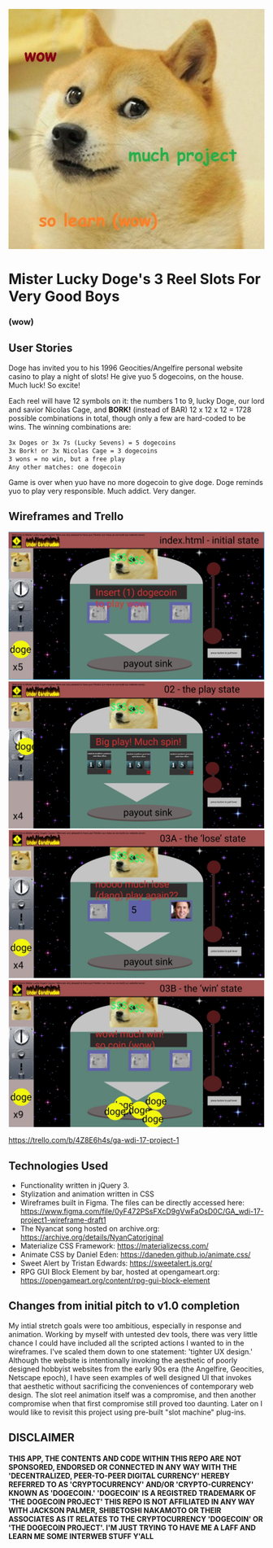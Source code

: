 ![muhc alt so text](https://raw.githubusercontent.com/qchen3301/Mr-Doges-Slot-Machine-4-Very-Good-Boys/master/assets/dogo_logo_for_projo_uno.jpg)
# Mister Lucky Doge's 3 Reel Slots For Very Good Boys
### (wow)

## User Stories
Doge has invited you to his 1996 Geocities/Angelfire personal website casino to play a night of slots! He give yuo 5 dogecoins, on the house. Much luck! So excite!

Each reel will have 12 symbols on it: the numbers 1 to 9, lucky Doge, our lord and savior Nicolas Cage, and **BORK!** (instead of BAR) 12 x 12 x 12 = 1728 possible combinations in total, though only a few are hard-coded to be wins. The winning combinations are:
```
3x Doges or 3x 7s (Lucky Sevens) = 5 dogecoins
3x Bork! or 3x Nicolas Cage = 3 dogecoins
3 wons = no win, but a free play
Any other matches: one dogecoin
```
Game is over when yuo have no more dogecoin to give doge. Doge reminds yuo to play very responsible. Much addict. Very danger. 

## Wireframes and Trello
![initialized state](https://raw.githubusercontent.com/qchen3301/Mr-Doges-Slot-Machine-4-Very-Good-Boys/master/wireframe01.jpg)
![play state](https://raw.githubusercontent.com/qchen3301/Mr-Doges-Slot-Machine-4-Very-Good-Boys/master/wireframe02.jpg)
![lose state](https://raw.githubusercontent.com/qchen3301/Mr-Doges-Slot-Machine-4-Very-Good-Boys/master/wireframe03.jpg)
![win state](https://raw.githubusercontent.com/qchen3301/Mr-Doges-Slot-Machine-4-Very-Good-Boys/master/wireframe04.jpg)

https://trello.com/b/4Z8E6h4s/ga-wdi-17-project-1

## Technologies Used
- Functionality written in jQuery 3. 
- Stylization and animation written in CSS
- Wireframes built in Figma. The files can be directly accessed here: https://www.figma.com/file/0yF472PSsFXcD9gVwFaOsD0C/GA_wdi-17-project1-wireframe-draft1
- The Nyancat song hosted on archive.org: https://archive.org/details/NyanCatoriginal
- Materialize CSS Framework: https://materializecss.com/
- Animate CSS by Daniel Eden: https://daneden.github.io/animate.css/
- Sweet Alert by Tristan Edwards: https://sweetalert.js.org/
- RPG GUI Block Element by bar, hosted at opengameart.org: https://opengameart.org/content/rpg-gui-block-element

## Changes from initial pitch to v1.0 completion
My intial stretch goals were too ambitious, especially in response and animation. Working by myself with untested dev tools, there was very little chance I could have included all the scripted actions I wanted to in the wireframes. I've scaled them down to one statement: 'tighter UX design.' Although the website is intentionally invoking the aesthetic of poorly designed hobbyist websites from the early 90s era (the Angelfire, Geocities, Netscape epoch), I have seen examples of well designed UI that invokes that aesthetic without sacrificing the conveniences of contemporary web design. The slot reel animation itself was a compromise, and then another compromise when that first compromise still proved too daunting. Later on I would like to revisit this project using pre-built "slot machine" plug-ins.

## DISCLAIMER
#### THIS APP, THE CONTENTS AND CODE WITHIN THIS REPO ARE NOT SPONSORED, ENDORSED OR CONNECTED IN ANY WAY WITH THE 'DECENTRALIZED, PEER-TO-PEER DIGITAL CURRENCY' HEREBY REFERRED TO AS 'CRYPTOCURRENCY' AND/OR 'CRYPTO-CURRENCY' KNOWN AS 'DOGECOIN.' 'DOGECOIN' IS A REGISTRED TRADEMARK OF 'THE DOGECOIN PROJECT' THIS REPO IS NOT AFFILIATED IN ANY WAY WITH JACKSON PALMER, SHIBETOSHI NAKAMOTO OR THEIR ASSOCIATES AS IT RELATES TO THE CRYPTOCURRENCY 'DOGECOIN' OR 'THE DOGECOIN PROJECT'. I'M JUST TRYING TO HAVE ME A LAFF AND LEARN ME SOME INTERWEB STUFF Y'ALL 
